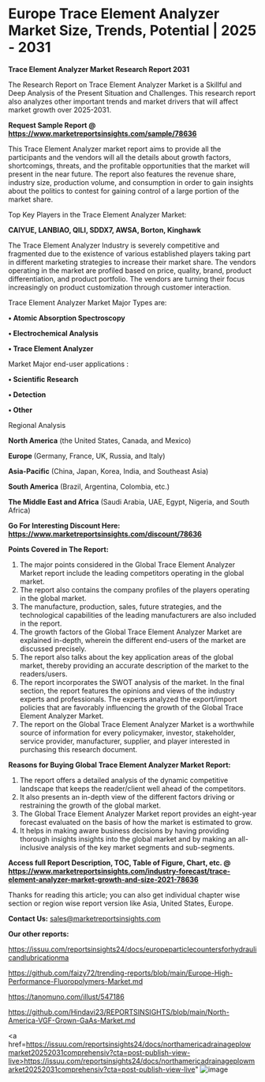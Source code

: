 # Europe Trace Element Analyzer Market Size, Trends, Potential | 2025 - 2031

<strong>Trace Element Analyzer Market Research Report 2031</strong>

The Research Report on Trace Element Analyzer Market is a Skillful and Deep Analysis of the Present Situation and Challenges. This research report also analyzes other important trends and market drivers that will affect market growth over 2025-2031.

<strong>Request Sample Report @ <a href=https://www.marketreportsinsights.com/sample/78636>https://www.marketreportsinsights.com/sample/78636</a></strong>

This Trace Element Analyzer market report aims to provide all the participants and the vendors will all the details about growth factors, shortcomings, threats, and the profitable opportunities that the market will present in the near future. The report also features the revenue share, industry size, production volume, and consumption in order to gain insights about the politics to contest for gaining control of a large portion of the market share.

Top Key Players in the Trace Element Analyzer Market:

<strong>CAIYUE, LANBIAO, QILI, SDDX7, AWSA, Borton, Kinghawk</strong>

The Trace Element Analyzer Industry is severely competitive and fragmented due to the existence of various established players taking part in different marketing strategies to increase their market share. The vendors operating in the market are profiled based on price, quality, brand, product differentiation, and product portfolio. The vendors are turning their focus increasingly on product customization through customer interaction.

Trace Element Analyzer Market Major Types are:

<strong>• Atomic Absorption Spectroscopy

• Electrochemical Analysis

• Trace Element Analyzer</strong>

Market Major end-user applications :

<strong>• Scientific Research

• Detection

• Other</strong>

Regional Analysis

</u><strong><b>North America</b></strong> (the United States, Canada, and Mexico)

<strong><b>Europe </b></strong>(Germany, France, UK, Russia, and Italy)

<strong><b>Asia-Pacific</b></strong> (China, Japan, Korea, India, and Southeast Asia)

<strong><b>South America</b></strong> (Brazil, Argentina, Colombia, etc.)

<strong><b>The Middle East and Africa</b></strong> (Saudi Arabia, UAE, Egypt, Nigeria, and South Africa)

<strong>Go For Interesting Discount Here: <a href=https://www.marketreportsinsights.com/discount/78636>https://www.marketreportsinsights.com/discount/78636</a></strong>

<strong>Points Covered in The Report:</strong>
<ol>
  <li>The major points considered in the Global Trace Element Analyzer Market report include the leading competitors operating in the global market.</li>
  <li>The report also contains the company profiles of the players operating in the global market.</li>
  <li>The manufacture, production, sales, future strategies, and the technological capabilities of the leading manufacturers are also included in the report.</li>
  <li>The growth factors of the Global Trace Element Analyzer Market are explained in-depth, wherein the different end-users of the market are discussed precisely.</li>
  <li>The report also talks about the key application areas of the global market, thereby providing an accurate description of the market to the readers/users.</li>
  <li>The report incorporates the SWOT analysis of the market. In the final section, the report features the opinions and views of the industry experts and professionals. The experts analyzed the export/import policies that are favorably influencing the growth of the Global Trace Element Analyzer Market.</li>
  <li>The report on the Global Trace Element Analyzer Market is a worthwhile source of information for every policymaker, investor, stakeholder, service provider, manufacturer, supplier, and player interested in purchasing this research document.</li>
</ol>
<strong>Reasons for Buying Global Trace Element Analyzer Market Report:</strong>

<ol>
  <li>The report offers a detailed analysis of the dynamic competitive landscape that keeps the reader/client well ahead of the competitors.</li>
  <li>It also presents an in-depth view of the different factors driving or restraining the growth of the global market.</li>
  <li>The Global Trace Element Analyzer Market report provides an eight-year forecast evaluated on the basis of how the market is estimated to grow.</li>
  <li>It helps in making aware business decisions by having providing thorough insights insights into the global market and by making an all-inclusive analysis of the key market segments and sub-segments.</li>
</ol>
<strong>Access full Report Description, TOC, Table of Figure, Chart, etc. @ <a href=https://www.marketreportsinsights.com/industry-forecast/trace-element-analyzer-market-growth-and-size-2021-78636>https://www.marketreportsinsights.com/industry-forecast/trace-element-analyzer-market-growth-and-size-2021-78636</a></strong>


Thanks for reading this article; you can also get individual chapter wise section or region wise report version like Asia, United States, Europe.

<strong>Contact Us:</strong>
sales@marketreportsinsights.com

<strong>Our other reports:</strong>

<a href=https://issuu.com/reportsinsights24/docs/europeparticlecountersforhydraulicandlubricationma>https://issuu.com/reportsinsights24/docs/europeparticlecountersforhydraulicandlubricationma</a>

<a href=https://github.com/faizy72/trending-reports/blob/main/Europe-High-Performance-Fluoropolymers-Market.md>https://github.com/faizy72/trending-reports/blob/main/Europe-High-Performance-Fluoropolymers-Market.md</a>

<a href=https://tanomuno.com/illust/547186>https://tanomuno.com/illust/547186</a>

<a href=https://github.com/Hindavi23/REPORTSINSIGHTS/blob/main/North-America-VGF-Grown-GaAs-Market.md>https://github.com/Hindavi23/REPORTSINSIGHTS/blob/main/North-America-VGF-Grown-GaAs-Market.md</a>

<a href=https://issuu.com/reportsinsights24/docs/northamericadrainageplowmarket20252031comprehensiv?cta=post-publish-view-live>https://issuu.com/reportsinsights24/docs/northamericadrainageplowmarket20252031comprehensiv?cta=post-publish-view-live</a>"
![image](https://github.com/user-attachments/assets/6fa95f29-c502-4b42-b244-1c6ba8c5a187)
